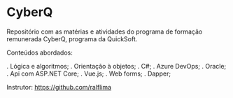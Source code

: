 # CyberQ
Repositório com as matérias e atividades do programa de formação remunerada CyberQ, programa da QuickSoft.

Conteúdos abordados:

. Lógica e algoritmos;
. Orientação à objetos;
. C#;
. Azure DevOps;
. Oracle;
. Api com ASP.NET Core;
. Vue.js;
. Web forms;
. Dapper;

Instrutor: https://github.com/ralflima
